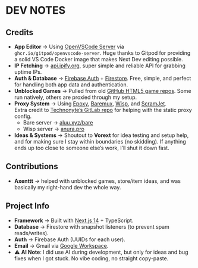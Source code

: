 # DEV NOTES

## Credits
- **App Editor** → Using [OpenVSCode Server](https://github.com/gitpod-io/openvscode-server) via `ghcr.io/gitpod/openvscode-server`. Huge thanks to Gitpod for providing a solid VS Code Docker image that makes Next Dev editing possible.  
- **IP Fetching** → [api.ipify.org](https://api.ipify.org), super simple and reliable API for grabbing uptime IPs.  
- **Auth & Database** → [Firebase Auth](https://firebase.google.com/docs/auth) + [Firestore](https://firebase.google.com/docs/firestore). Free, simple, and perfect for handling both app data and authentication.  
- **Unblocked Games** → Pulled from old [GitHub HTML5 game repos](https://github.com/topics/html5-game). Some run natively, others are proxied through my setup.  
- **Proxy System** → Using [Epoxy](https://github.com/titaniumnetwork-dev/epoxy), [Baremux](https://github.com/tomphttp/baremux), [Wisp](https://github.com/tomphttp/wisp), and [ScramJet](https://github.com/tomphttp/scramjet).  
  Extra credit to [Technonyte’s GitLab repo](https://gitlab.com/technonyte00/vapor/-/tree/main?ref_type=heads) for helping with the static proxy config.  
  - Bare server → [aluu.xyz/bare](https://aluu.xyz/bare)  
  - Wisp server → [anura.pro](wss://anura.pro)  
- **Ideas & Systems** → Shoutout to **Vorext** for idea testing and setup help, and for making sure I stay within boundaries (no skidding). If anything ends up too close to someone else’s work, I’ll shut it down fast.

## Contributions
- **Axenttt** → helped with unblocked games, store/item ideas, and was basically my right-hand dev the whole way.

## Project Info
- **Framework** → Built with [Next.js 14](https://nextjs.org/) + TypeScript.  
- **Database** → Firestore with snapshot listeners (to prevent spam reads/writes).  
- **Auth** → Firebase Auth (UUIDs for each user).  
- **Email** → Gmail via [Google Workspace](https://workspace.google.com/).  
- ⚠️ **AI Note**: I did use AI during development, but only for ideas and bug fixes when I got stuck. No vibe coding, no straight copy-paste.
